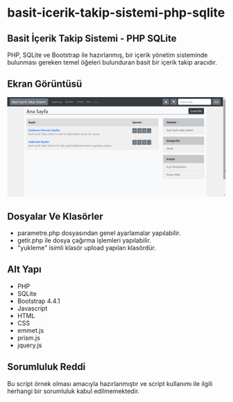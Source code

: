 # basit-icerik-takip-sistemi-php-sqlite

## Basit İçerik Takip Sistemi - PHP SQLite
PHP, SQLite ve Bootstrap ile hazırlanmış, bir içerik yönetim sisteminde bulunması gereken temel öğeleri bulunduran basit bir içerik takip aracıdır.

## Ekran Görüntüsü
![Basit İçerik Takip Sistemi 1](/yonetim/screenshots/basit-icerik-takip-sistemi-1.png "Basit İçerik Takip Sistemi 1")

## Dosyalar Ve Klasörler
- parametre.php dosyasından genel ayarlamalar yapılabilir.
- getir.php ile dosya çağırma işlemleri yapılabilir.
- "yukleme" isimli klasör upload yapılan klasördür.

## Alt Yapı
- PHP
- SQLite
- Bootstrap 4.4.1
- Javascript
- HTML
- CSS
- emmet.js
- prism.js
- jquery.js

## Sorumluluk Reddi
Bu script örnek olması amacıyla hazırlanmıştır ve script kullanımı ile ilgili herhangi bir sorumluluk kabul edilmemektedir.
